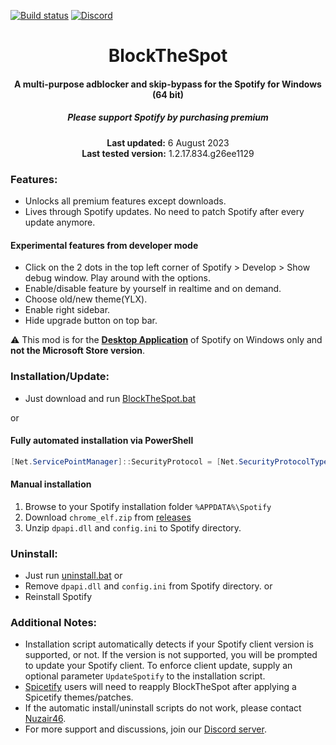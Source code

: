 [![Build status](https://ci.appveyor.com/api/projects/status/31l6ynm0a1fhr2vs/branch/master?svg=true)](https://ci.appveyor.com/project/mrpond/blockthespot/branch/master)  [![Discord](https://discord.com/api/guilds/807273906872123412/widget.png)](https://discord.gg/eYudMwgYtY)

<center>
    <h1 align="center">BlockTheSpot</h1>
    <h4 align="center">A multi-purpose adblocker and skip-bypass for the <strong>Spotify for Windows (64 bit)</strong> </h4>
    <h5 align="center">Please support Spotify by purchasing premium</h5>
    <p align="center">
        <strong>Last updated:</strong> 6 August 2023<br>
        <strong>Last tested version:</strong> 1.2.17.834.g26ee1129
    </p> 
</center>

### Features:
* Unlocks all premium features except downloads.
* Lives through Spotify updates. No need to patch Spotify after every update anymore.

#### Experimental features from developer mode
- Click on the 2 dots in the top left corner of Spotify > Develop > Show debug window. Play around with the options.
- Enable/disable feature by yourself in realtime and on demand.
- Choose old/new theme(YLX).
- Enable right sidebar.
- Hide upgrade button on top bar.

:warning: This mod is for the [**Desktop Application**](https://www.spotify.com/download/windows/) of Spotify on Windows only and **not the Microsoft Store version**.

### Installation/Update:
* Just download and run [BlockTheSpot.bat](https://raw.githack.com/mrpond/BlockTheSpot/master/BlockTheSpot.bat)  

or

#### Fully automated installation via PowerShell

```powershell
[Net.ServicePointManager]::SecurityProtocol = [Net.SecurityProtocolType]::Tls12; Invoke-Expression "& { $(Invoke-WebRequest -UseBasicParsing 'https://raw.githubusercontent.com/mrpond/BlockTheSpot/master/install.ps1') } -UninstallSpotifyStoreEdition -UpdateSpotify"
```

#### Manual installation

1. Browse to your Spotify installation folder `%APPDATA%\Spotify`
2. Download `chrome_elf.zip` from [releases](https://github.com/mrpond/BlockTheSpot/releases)
3. Unzip `dpapi.dll` and `config.ini` to Spotify directory. 

### Uninstall:
* Just run [uninstall.bat](https://raw.githack.com/mrpond/BlockTheSpot/master/uninstall.bat)
or
* Remove `dpapi.dll` and `config.ini` from Spotify directory.
or
* Reinstall Spotify

### Additional Notes:

* Installation script automatically detects if your Spotify client version is supported, or not. If the version is not supported, you will be prompted to update your Spotify client. To enforce client update, supply an optional parameter `UpdateSpotify` to the installation script. 
* [Spicetify](https://github.com/khanhas/spicetify-cli) users will need to reapply BlockTheSpot after applying a Spicetify themes/patches.
* If the automatic install/uninstall scripts do not work, please contact [Nuzair46](https://github.com/Nuzair46).
* For more support and discussions, join our [Discord server](https://discord.gg/eYudMwgYtY).





